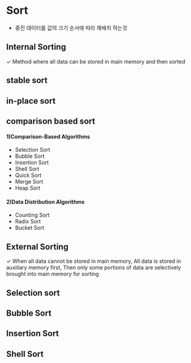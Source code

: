 # Sort

- 중진 데이터를 값의 크기 순서에 따라 재배치 하는것

## Internal Sorting
✓ Method where all data can be stored in main memory and then sorted
## stable sort
## in-place sort
## comparison based sort

#### 1)Comparison-Based Algorithms

- Selection Sort
- Bubble Sort
- Insertion Sort
- Shell Sort
- Quick Sort
- Merge Sort
- Heap Sort

####  2)Data Distribution Algorithms

- Counting Sort
- Radix Sort
- Bucket Sort

## External Sorting
✓ When all data cannot be stored in main memory,
All data is stored in auxiliary memory first,
Then only some portions of data are selectively brought into main memory for sorting

## Selection sort

## Bubble Sort

## Insertion Sort

## Shell Sort